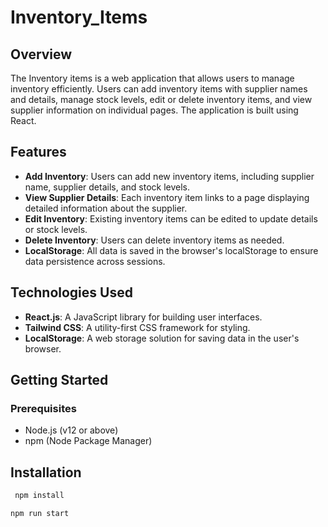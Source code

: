 # Inventory_Items

## Overview

The Inventory items is a web application that allows users to manage inventory efficiently. Users can add inventory items with supplier names and details, manage stock levels, edit or delete inventory items, and view supplier information on individual pages. The application is built using React.

## Features

- **Add Inventory**: Users can add new inventory items, including supplier name, supplier details, and stock levels.
- **View Supplier Details**: Each inventory item links to a page displaying detailed information about the supplier.
- **Edit Inventory**: Existing inventory items can be edited to update details or stock levels.
- **Delete Inventory**: Users can delete inventory items as needed.
- **LocalStorage**: All data is saved in the browser's localStorage to ensure data persistence across sessions.

## Technologies Used

- **React.js**: A JavaScript library for building user interfaces.
- **Tailwind CSS**: A utility-first CSS framework for styling.
- **LocalStorage**: A web storage solution for saving data in the user's browser.

## Getting Started

### Prerequisites

- Node.js (v12 or above)
- npm (Node Package Manager)

## Installation

```bash
 npm install
```

```bash
npm run start
```
